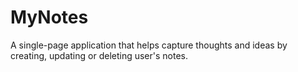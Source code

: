 # MyNotes
A single-page application that helps capture thoughts and ideas by creating, updating or deleting user's notes. 

